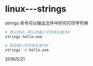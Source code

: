 # linux---strings

strings 命令可以输出文件中的可打印字符串  

```r
# 默认用法，默认的最小字符串长度为4
strings hello.exe

# 指定最小字符串长度为6
strings -6 hello.exe
```


2016/5/21  
